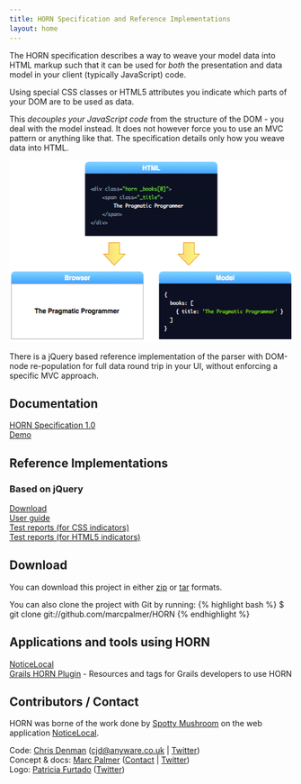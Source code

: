 ```yaml
---
title: HORN Specification and Reference Implementations
layout: home
---
```


The HORN specification describes a way to weave your model data into HTML markup
such that it can be used for _both_ the presentation and data model in your
client (typically JavaScript) code.

Using special CSS classes or HTML5 attributes you indicate which parts of your
DOM are to be used as data.

This *decouples your JavaScript code* from the structure of the DOM - you deal
with the model instead. It does not however force you to use an MVC pattern or
anything like that. The specification details only how you weave data into HTML.

<img class="diagram" src="/images/horn_diagram.png" width="526" height="323"/>

There is a jQuery based reference implementation of the parser with DOM-node
re-population for full data round trip in your UI, without enforcing a
specific MVC approach.

## Documentation

[HORN Specification 1.0](horn/spec/horn-specification-1.0.html)  
[Demo](horn/example/example.html)  

## Reference Implementations

### Based on jQuery

[Download](https://github.com/marcpalmer/HORN/tree/master/reference-implementations/jquery)  
[User guide](horn/reference-implementations/jquery/manual.html)  
[Test reports (for CSS indicators)](horn/reference-implementations/jquery/test/test_css.html)  
[Test reports (for HTML5 indicators)](horn/reference-implementations/jquery/test/test_html5.html)

## Download

You can download this project in either [zip](http://github.com/marcpalmer/HORN/zipball/master) or [tar](http://github.com/marcpalmer/HORN/tarball/master) formats.

You can also clone the project with Git by running:
{% highlight bash %}
$ git clone git://github.com/marcpalmer/HORN
{% endhighlight %}

## Applications and tools using HORN

[NoticeLocal](http://noticelocal.com)  
[Grails HORN Plugin](http://grails.org/plugin/horn]) - Resources and tags for Grails developers to use HORN

## Contributors / Contact

HORN was borne of the work done by [Spotty Mushroom](http://spottymushroom.com) on the web application [NoticeLocal](http://noticelocal.com).

Code: [Chris Denman](http://github.com/wangjammer7) (cjd@anyware.co.uk | [Twitter](http://twitter.com/wangjammer7))  
Concept &amp; docs: [Marc Palmer](http://github.com/marcpalmer) ([Contact](http://www.anyware.co.uk/marc) | [Twitter](http://twitter.com/wangjammer5))  
Logo: [Patricia Furtado](http://patriciafurtado.net) ([Twitter](http://twitter.com/patriciafurtado))

